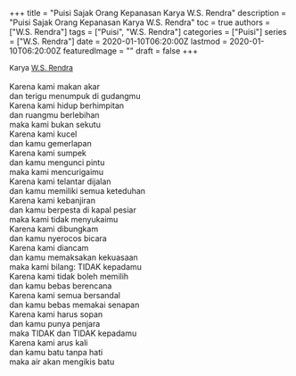 +++
title = "Puisi Sajak Orang Kepanasan Karya W.S. Rendra"
description = "Puisi Sajak Orang Kepanasan Karya W.S. Rendra"
toc = true
authors = ["W.S. Rendra"]
tags = ["Puisi", "W.S. Rendra"]
categories = ["Puisi"]
series = ["W.S. Rendra"]
date = 2020-01-10T06:20:00Z
lastmod = 2020-01-10T06:20:00Z
featuredImage = ""
draft = false
+++

<div style="text-align: justify;">
<div style="font-size: small;">Karya <a href="/authors/w.s.-rendra/" target="_blank">W.S. Rendra</a></div><br />
Karena kami makan akar<br />dan terigu menumpuk di gudangmu<br />Karena kami hidup berhimpitan<br />dan ruangmu berlebihan<br />maka kami bukan sekutu<br />Karena kami kucel<br />dan kamu gemerlapan<br />Karena kami sumpek<br />dan kamu mengunci pintu<br />maka kami mencurigaimu<br />Karena kami telantar dijalan<br />dan kamu memiliki semua keteduhan<br />Karena kami kebanjiran<br />dan kamu berpesta di kapal pesiar<br />maka kami tidak menyukaimu<br />Karena kami dibungkam<br />dan kamu nyerocos bicara<br />Karena kami diancam<br />dan kamu memaksakan kekuasaan<br />maka kami bilang: TIDAK kepadamu<br />Karena kami tidak boleh memilih<br />dan kamu bebas berencana<br />Karena kami semua bersandal<br />dan kamu bebas memakai senapan<br />Karena kami harus sopan<br />dan kamu punya penjara<br />maka TIDAK dan TIDAK kepadamu<br />Karena kami arus kali<br />dan kamu batu tanpa hati<br />maka air akan mengikis batu</div>
